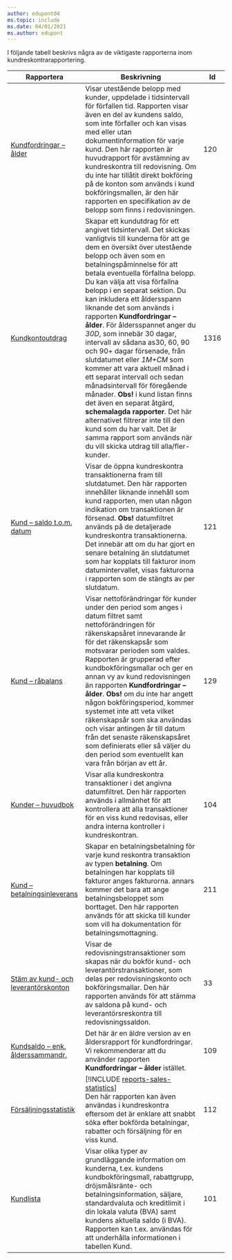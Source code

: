 ```yaml
---
author: edupont04
ms.topic: include
ms.date: 04/01/2021
ms.author: edupont
---
```


I följande tabell beskrivs några av de viktigaste rapporterna inom kundreskontrarapportering.

| Rapportera | Beskrivning | Id | 
|--|--|--|
| [Kundfordringar – ålder](https://businesscentral.dynamics.com?report=120) | Visar utestående belopp med kunder, uppdelade i tidsintervall för förfallen tid. Rapporten visar även en del av kundens saldo, som inte förfaller och kan visas med eller utan dokumentinformation för varje kund. Den här rapporten är huvudrapport för avstämning av kundreskontra till redovisning. Om du inte har tillåtit direkt bokföring på de konton som används i kund bokföringsmallen, är den här rapporten en specifikation av de belopp som finns i redovisningen. | 120 |
| [Kundkontoutdrag](https://businesscentral.dynamics.com?report=1316) | Skapar ett kundutdrag för ett angivet tidsintervall. Det skickas vanligtvis till kunderna för att ge dem en översikt över utestående belopp och även som en betalningspåminnelse för att betala eventuella förfallna belopp. Du kan välja att visa förfallna belopp i en separat sektion. Du kan inkludera ett åldersspann liknande det som används i rapporten **Kundfordringar – ålder**. För åldersspannet anger du *30D*, som innebär 30 dagar, intervall av sådana as30, 60, 90 och 90+ dagar försenade, från slutdatumet eller *1M+CM* som kommer att vara aktuell månad i ett separat intervall och sedan månadsintervall för föregående månader. **Obs!** i kund listan finns det även en separat åtgärd, **schemalagda rapporter**. Det här alternativet filtrerar inte till den kund som du har valt. Det är samma rapport som används när du vill skicka utdrag till alla/fler-kunder. | 1316 |
| [Kund – saldo t.o.m. datum](https://businesscentral.dynamics.com?report=121) | Visar de öppna kundreskontra transaktionerna fram till slutdatumet. Den här rapporten innehåller liknande innehåll som kund rapporten, men utan någon indikation om transaktionen är försenad. **Obs!** datumfiltret används på de detaljerade kundreskontra transaktionerna. Det innebär att om du har gjort en senare betalning än slutdatumet som har kopplats till fakturor inom datumintervallet, visas fakturorna i rapporten som de stängts av per slutdatum. | 121 | 
| [Kund – råbalans](https://businesscentral.dynamics.com?report=129) | Visar nettoförändringar för kunder under den period som anges i datum filtret samt nettoförändringen för räkenskapsåret innevarande år för det räkenskapsår som motsvarar perioden som valdes. Rapporten är grupperad efter kundbokföringsmallar och ger en annan vy av kund redovisningen än rapporten **Kundfordringar – ålder**. **Obs!** om du inte har angett någon bokföringsperiod, kommer systemet inte att veta vilket räkenskapsår som ska användas och visar antingen år till datum från det senaste räkenskapsåret som definierats eller så väljer du den period som eventuellt kan vara från början av ett år.| 129 |
| [Kunder – huvudbok](https://businesscentral.dynamics.com?report=104) | Visar alla kundreskontra transaktioner i det angivna datumfiltret. Den här rapporten används i allmänhet för att kontrollera att alla transaktioner för en viss kund redovisas, eller andra interna kontroller i kundreskontran. | 104 |
| [Kund – betalningsinleverans](https://businesscentral.dynamics.com?report=211) | Skapar en betalningsbetalning för varje kund reskontra transaktion av typen **betalning**. Om betalningen har kopplats till fakturor anges fakturorna. annars kommer det bara att ange betalningsbeloppet som borttaget. Den här rapporten används för att skicka till kunder som vill ha dokumentation för betalningsmottagning.| 211 |
| [Stäm av kund- och leverantörskonton](https://businesscentral.dynamics.com?report=33) | Visar de redovisningstransaktioner som skapas när du bokför kund- och leverantörstransaktioner, som delas per redovisningskonto och bokföringsmallar. Den här rapporten används för att stämma av saldona på kund- och leverantörsreskontra till redovisningssaldon. | 33 |
| [Kundsaldo – enk. ålderssammandr.](https://businesscentral.dynamics.com?report=109)| Det här är en äldre version av en åldersrapport för kundfordringar. Vi rekommenderar att du använder rapporten **Kundfordringar – ålder** istället. | 109 |
| [Försäljningsstatistik](https://businesscentral.dynamics.com?report=112) | [!INCLUDE [reports-sales-statistics](reports-sales-statistics.md)]<br>Den här rapporten kan även användas i kundreskontra eftersom det är enklare att snabbt söka efter bokförda betalningar, rabatter och försäljning för en viss kund.| 112 |
| [Kundlista](https://businesscentral.dynamics.com?report=101) | Visar olika typer av grundläggande information om kunderna, t.ex. kundens kundbokföringsmall, rabattgrupp, dröjsmålsränte- och betalningsinformation, säljare, standardvaluta och kreditlimit i din lokala valuta (BVA) samt kundens aktuella saldo (i BVA). Rapporten kan t.ex. användas för att underhålla informationen i tabellen Kund.| 101 |